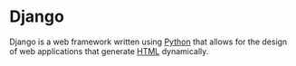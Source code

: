 # Django

Django is a web framework written using [Python](/page/Python) that allows for the design of web applications that generate [HTML](/page/HTML) dynamically.
